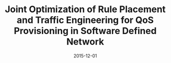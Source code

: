 ---
title: "Joint Optimization of Rule Placement and Traffic Engineering for QoS Provisioning in Software Defined Network"
authors:
- Huawei Huang
- Song Guo
- Peng Li
- Baoliu Ye
- Ivan Stojmenovic

date: "2015-12-01"
doi: ""

# Publication type.
# 1 = Conference paper; 2 = Journal article;
# 3 = Preprint Paper; 4 = Report; 5 = Book; 6 = Book section;
# 7 = Thesis; 8 = Patent
publication_types: ["2"]

# Publication name and optional abbreviated publication name.
publication: "*IEEE Transactions on Computers*"
publication_short: "TC"

url_pdf: https://ieeexplore.ieee.org/document/7035002
# url_code: 
# url_dataset: 
# url_poster: 
# url_project: 
# url_slides: 
# url_video: 

---